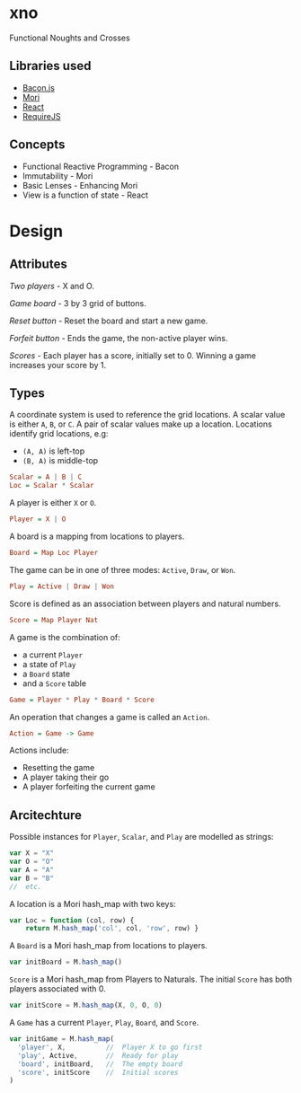 xno
===

Functional Noughts and Crosses


Libraries used
--------------

* [Bacon.js](http://baconjs.github.io/)
* [Mori](http://swannodette.github.io/mori/)
* [React](http://facebook.github.io/react/)
* [RequireJS](http://www.requirejs.org/)


Concepts
--------

* Functional Reactive Programming - Bacon
* Immutability - Mori
* Basic Lenses - Enhancing Mori
* View is a function of state - React


Design
======

Attributes
----------

*Two players* -
X and O.

*Game board* -
3 by 3 grid of buttons.

*Reset button* -
Reset the board and start a new game.

*Forfeit button* -
Ends the game, the non-active player wins.

*Scores* -
Each player has a score, initially set to 0.
Winning a game increases your score by 1.



Types
-----

A coordinate system is used to reference the grid locations.
A scalar value is either `A`, `B`, or `C`.
A pair of scalar values make up a location.
Locations identify grid locations, e.g:

* `(A, A)` is left-top
* `(B, A)` is middle-top

~~~hs
Scalar = A | B | C
Loc = Scalar * Scalar
~~~

A player is either `X` or `O`.

~~~hs
Player = X | O
~~~

A board is a mapping from locations to players.

~~~hs
Board = Map Loc Player
~~~

The game can be in one of three modes: `Active`, `Draw`, or `Won`.

~~~hs
Play = Active | Draw | Won
~~~

Score is defined as an association between players and natural numbers.

~~~hs
Score = Map Player Nat
~~~

A game is the combination of:
* a current `Player`
* a state of `Play`
* a `Board` state
* and a `Score` table

~~~hs
Game = Player * Play * Board * Score
~~~

An operation that changes a game is called an `Action`.

~~~hs
Action = Game -> Game
~~~

Actions include:
* Resetting the game
* A player taking their go
* A player forfeiting the current game



Arcitechture
------------

Possible instances for `Player`, `Scalar`, and `Play` are modelled as
strings:

~~~javascript
var X = "X"
var O = "O"
var A = "A"
var B = "B"
//  etc.
~~~

A location is a Mori hash_map with two keys:

~~~js
var Loc = function (col, row) {
    return M.hash_map('col', col, 'row', row) }
~~~

A `Board` is a Mori hash_map from locations to players.

~~~js
var initBoard = M.hash_map()
~~~

`Score` is a Mori hash_map from Players to Naturals.
The initial `Score` has both players associated with 0.

~~~js
var initScore = M.hash_map(X, 0, O, 0)
~~~

A `Game` has a current `Player`, `Play`, `Board`, and `Score`.

~~~js
var initGame = M.hash_map(
  'player', X,          //  Player X to go first
  'play', Active,       //  Ready for play
  'board', initBoard,   //  The empty board
  'score', initScore    //  Initial scores
)
~~~
